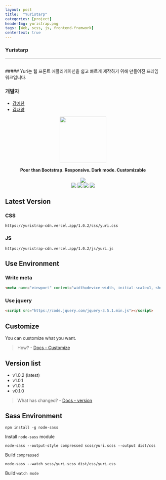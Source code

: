 ```yaml
---
layout: post
title:  "Yuristarp"
categories: [project]
headerImg: yuristrap.png
tags: [Web, scss, js, frontend-framwork]
centertext: true
---
```

### Yuristarp
<hr class="hr-dashed">
 <!-- Yuristarp 웹 프레임워크 <br> -->
<br>
##### Yuri는 웹 프론트 애플리케이션을 쉽고 빠르게 제작하기 위해 만들어진 프레임워크입니다.
<br>

### 개발자
* [강예찬](https://github.com/kyechan99)
* [김태양](https://github.com/sunforest99)

<p align="center">
  <img src="https://avatars1.githubusercontent.com/u/68942934?s=200&v=4" width='150'/>
</p>
<p align="center">
  <b>Poor than Bootstrap. Responsive. Dark mode. Customizable</b>
  <br/>  
  <br/> 
 <img src="https://img.shields.io/badge/version-1.0.2-%23C5A4D8?style=for-the-badge"/>
  <br/>  
 <img src="https://img.shields.io/netlify/6e32703e-74ac-40fc-80ef-40e79f8c2de2?label=BUILD&style=for-the-badge"/>
 <img src="https://img.shields.io/github/issues/yuristrap/yuristrap?style=for-the-badge"/>
 <img src="https://img.shields.io/github/license/yuristrap/yuristrap?style=for-the-badge"/>
 <a href="https://yuristrap.github.io/">
 	<img src="https://img.shields.io/badge/Document-SITE-%235f5fff?style=for-the-badge"/>
 </a>
</p>

## Latest Version
### CSS
```
https://yuristrap-cdn.vercel.app/1.0.2/css/yuri.css
```
### JS
```
https://yuristrap-cdn.vercel.app/1.0.2/js/yuri.js
```

## Use Environment
### Write meta
```html
<meta name="viewport" content="width=device-width, initial-scale=1, shrink-to-fit=no">
```
### Use jquery
```html
<script src="https://code.jquery.com/jquery-3.5.1.min.js"></script>
```

## Customize
You can customize what you want.
> How? - [Docs - Customize](https://yuristrap.github.io/v1.0/introduction/customize)

## Version list
- v1.0.2 (latest)
- v1.0.1
- v1.0.0
- v0.1.0

> What has changed? - [Docs - version](https://yuristrap.github.io/v1.0/introduction/version)

## Sass Environment
```
npm install -g node-sass
```
Install `node-sass` module

```
node-sass --output-style compressed scss/yuri.scss --output dist/css
```
Build `compressed`

```
node-sass --watch scss/yuri.scss dist/css/yuri.css
```
Build `watch mode`
